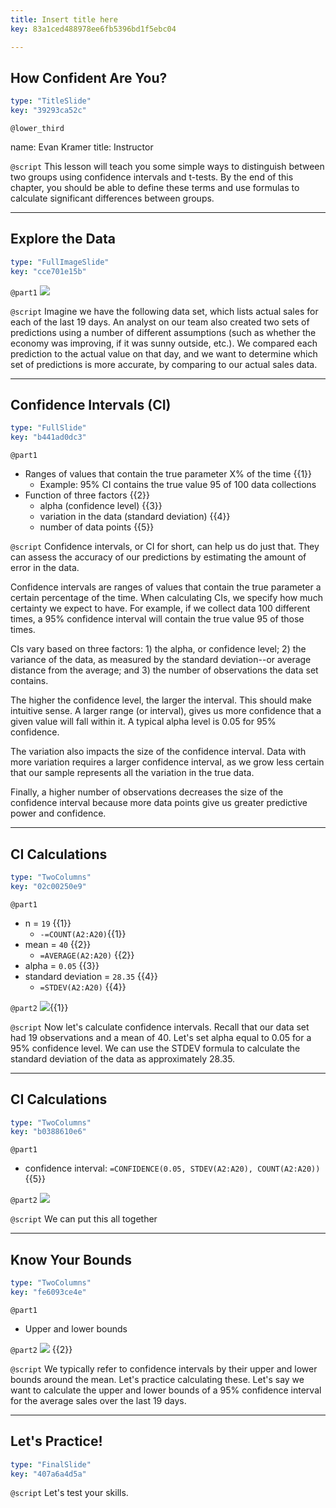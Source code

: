 ```yaml
---
title: Insert title here
key: 83a1ced488978ee6fb5396bd1f5ebc04

---
```

## How Confident Are You?

```yaml
type: "TitleSlide"
key: "39293ca52c"
```

`@lower_third`

name: Evan Kramer
title: Instructor


`@script`
This lesson will teach you some simple ways to distinguish between two groups using confidence intervals and t-tests. By the end of this chapter, you should be able to define these terms and use formulas to calculate significant differences between groups.


---
## Explore the Data

```yaml
type: "FullImageSlide"
key: "cce701e15b"
```

`@part1`
![](https://assets.datacamp.com/production/repositories/4139/datasets/76e17596177fa4336c66312f6c9f672a5248a5c8/dc2.PNG)


`@script`
Imagine we have the following data set, which lists actual sales for each of the last 19 days. An analyst on our team also created two sets of predictions using a number of different assumptions (such as whether the economy was improving, if it was sunny outside, etc.). We compared each prediction to the actual value on that day, and we want to determine which set of predictions is more accurate, by comparing to our actual sales data.


---
## Confidence Intervals (CI)

```yaml
type: "FullSlide"
key: "b441ad0dc3"
```

`@part1`
- Ranges of values that contain the true parameter X% of the time {{1}}
    - Example: 95% CI contains the true value 95 of 100 data collections
- Function of three factors {{2}}
    - alpha (confidence level) {{3}}
    - variation in the data (standard deviation) {{4}}
    - number of data points {{5}}


`@script`
Confidence intervals, or CI for short, can help us do just that. They can assess the accuracy of our predictions by estimating the amount of error in the data. 

Confidence intervals are ranges of values that contain the true parameter a certain percentage of the time. When calculating CIs, we specify how much certainty we expect to have. For example, if we collect data 100 different times, a 95% confidence interval will contain the true value 95 of those times.

CIs vary based on three factors: 1) the alpha, or confidence level; 2) the variance of the data, as measured by the standard deviation--or average distance from the average; and 3) the number of observations the data set contains. 

The higher the confidence level, the larger the interval. This should make intuitive sense. A larger range (or interval), gives us more confidence that a given value will fall within it. A typical alpha level is 0.05 for 95% confidence. 

The variation also impacts the size of the confidence interval. Data with more variation requires a larger confidence interval, as we grow less certain that our sample represents all the variation in the true data. 

Finally, a higher number of observations decreases the size of the confidence interval because more data points give us greater predictive power and confidence.


---
## CI Calculations

```yaml
type: "TwoColumns"
key: "02c00250e9"
```

`@part1`
- n = `19` {{1}}
    - `-=COUNT(A2:A20)`{{1}}
- mean = `40` {{2}}
   - `=AVERAGE(A2:A20)` {{2}}
- alpha = `0.05` {{3}}
- standard deviation = `28.35` {{4}}
    - `=STDEV(A2:A20)` {{4}}


`@part2`
![](https://assets.datacamp.com/production/repositories/4139/datasets/2557b5a995df2663f963e3b8b0feeb1776d5aeea/dc4.PNG){{1}}


`@script`
Now let's calculate confidence intervals. Recall that our data set had 19 observations and a mean of 40. Let's set alpha equal to 0.05 for a 95% confidence level. We can use the STDEV formula to calculate the standard deviation of the data as approximately 28.35.


---
## CI Calculations

```yaml
type: "TwoColumns"
key: "b0388610e6"
```

`@part1`
- confidence interval: `=CONFIDENCE(0.05, STDEV(A2:A20), COUNT(A2:A20))` {{5}}


`@part2`
![](https://assets.datacamp.com/production/repositories/4139/datasets/2557b5a995df2663f963e3b8b0feeb1776d5aeea/dc4.PNG)


`@script`
We can put this all together


---
## Know Your Bounds

```yaml
type: "TwoColumns"
key: "fe6093ce4e"
```

`@part1`
- Upper and lower bounds


`@part2`
![](https://assets.datacamp.com/production/repositories/4139/datasets/c07bd3e92cba2df4eeeadb0737c12a321c8bbd6b/dc3.PNG) {{2}}


`@script`
We typically refer to confidence intervals by their upper and lower bounds around the mean. Let's practice calculating these. Let's say we want to calculate the upper and lower bounds of a 95% confidence interval for the average sales over the last 19 days.


---
## Let's Practice!

```yaml
type: "FinalSlide"
key: "407a6a4d5a"
```

`@script`
Let's test your skills.

